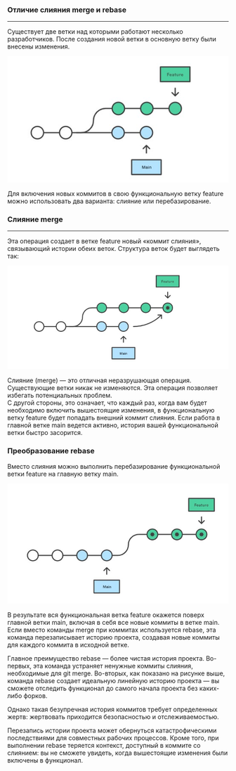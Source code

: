 ### Отличие слияния merge и rebase
___
Существует две ветки над которыми работают несколько разработчиков. После создания новой ветки в основную ветку были внесены изменения.

![two branches](./twobranches.jpg)  

Для включения новых коммитов в свою функциональную ветку feature можно использовать два варианта: слияние или перебазирование.

### Слияние merge
___
Эта операция создает в ветке feature новый «коммит слияния», связывающий истории обеих веток. Структура веток будет выглядеть так:

![merge](./merge.jpg)

Слияние (merge) — это отличная неразрушающая операция. Существующие ветки никак не изменяются. Эта операция позволяет избегать потенциальных проблем.  
С другой стороны, это означает, что каждый раз, когда вам будет необходимо включить вышестоящие изменения, в функциональную ветку feature будет попадать внешний коммит слияния. Если работа в главной ветке main ведется активно, история вашей функциональной ветки быстро засорится.  

### Преобразование rebase

Вместо слияния можно выполнить перебазирование функциональной ветки feature на главную ветку main.

![rebase](./rebase.jpg)

В результате вся функциональная ветка feature окажется поверх главной ветки main, включая в себя все новые коммиты в ветке main. Если вместо команды merge при коммитах используется rebase, эта команда перезаписывает историю проекта, создавая новые коммиты для каждого коммита в исходной ветке.  

Главное преимущество rebase — более чистая история проекта. Во-первых, эта команда устраняет ненужные коммиты слияния, необходимые для git merge. Во-вторых, как показано на рисунке выше, команда rebase создает идеальную линейную историю проекта — вы сможете отследить функционал до самого начала проекта без каких-либо форков.

Однако такая безупречная история коммитов требует определенных жертв: жертвовать приходится безопасностью и отслеживаемостью.

Перезапись истории проекта может обернуться катастрофическими последствиями для совместных рабочих процессов. Кроме того, при выполнении rebase теряется контекст, доступный в коммите со слиянием: вы не сможете увидеть, когда вышестоящие изменения были включены в функционал.
